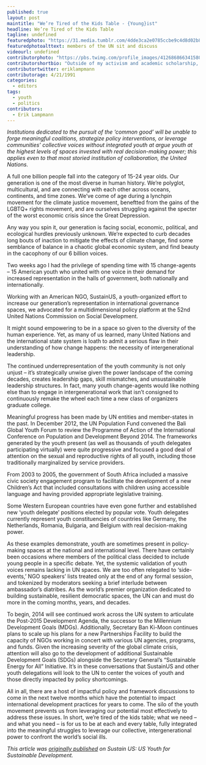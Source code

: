 ```yaml
---
published: true
layout: post
maintitle: "We’re Tired of the Kids Table - {Young}ist"
headline: We’re Tired of the Kids Table
tagline: undefined
featuredphoto: "https://31.media.tumblr.com/4dde3ca2e0785ccbe9c4d8d02b817ecd/tumblr_inline_n1x9vu1Gs31rkj9dw.jpg"
featuredphotoalttext: members of the UN sit and discuss
videourl: undefined
contributorphoto: "https://pbs.twimg.com/profile_images/412686866341580800/_QTo5onz.png"
contributorshortbio: "Outside of my activism and academic scholarship, Erik enjoys loose-leaf tea, the “West Wing,” and vegetarian cooking."
contributortwitter: eriklampmann
contributorage: 4/21/1991
categories: 
  - editors
tags: 
  - youth
  - politics
contributors: 
  - Erik Lampmann
---
```


_Institutions dedicated to the pursuit of the ‘common good’ will be unable to forge meaningful coalitions, strategize policy interventions, or leverage communities’ collective voices without integrated youth at argue youth at the highest levels of spaces invested with real decision-making power; this applies even to that most storied institution of collaboration, the United Nations._

A full one billion people fall into the category of 15-24 year olds. Our generation is one of the most diverse in human history. We’re polyglot, multicultural, and are connecting with each other across oceans, continents, and time zones. We’ve come of age during a lynchpin movement for the climate justice movement, beneftted from the gains of the LGBTQ+ rights movement, and are ourselves struggling against the specter of the worst economic crisis since the Great Depression. 

Any way you spin it, our generation is facing social, economic, political, and ecological hurdles previously unknown. We’re expected to curb decades long bouts of inaction to mitigate the effects of climate change, find some semblance of balance in a chaotic global economic system, and find beauty in the cacophony of our 6 billion voices.

Two weeks ago I had the privilege of spending time with 15 change-agents – 15 American youth who united with one voice in their demand for increased representation in the halls of government, both nationally and internationally.

Working with an American NGO, SustainUS, a youth-organized effort to increase our generation’s representation in international governance spaces, we advocated for a multidimensional policy platform at the 52nd United Nations Commission on Social Development.

It might sound empowering to be in a space so given to the diversity of the human experience. Yet, as many of us learned, many United Nations and the international state system is loath to admit a serious flaw in their understanding of how change happens: the necessity of intergenerational leadership.

The continued underrepresentation of the youth community is not only unjust – it’s strategically unwise given the power landscape of the coming decades, creates leadership gaps, skill mismatches, and unsustainable leadership structures. In fact, many youth change-agents would like nothing else than to engage in intergenerational work that isn’t consigned to continuously remake the wheel each time a new class of organizers graduate college.

Meaningful progress has been made by UN entities and member-states in the past. In December 2012, the UN Population Fund convened the Bali Global Youth Forum to review the Programme of Action of the International Conference on Population and Development Beyond 2014. The frameworks generated by the youth present (as well as thousands of youth delegates participating virtually) were quite progressive and focused a good deal of attention on the sexual and reproductive rights of all youth, including those traditionally marginalized by service providers.

From 2003 to 2005, the government of South Africa included a massive civic society engagement program to facilitate the development of a new Children’s Act that included consultations with children using accessible language and having provided appropriate legislative training.

Some Western European countries have even gone further and established new ‘youth delegate’ positions elected by popular vote. Youth delegates currently represent youth constituencies of countries like Germany, the Netherlands, Romania, Bulgaria, and Belgium with real decision-making power.

As these examples demonstrate, youth are sometimes present in policy-making spaces at the national and international level. There have certainly been occasions where members of the political class decided to include young people in a specific debate. Yet, the systemic validation of youth voices remains lacking in UN spaces. We are too often relegated to ‘side-events,’ NGO speakers’ lists treated only at the end of any formal session, and tokenized by moderators seeking a brief interlude between ambassador’s diatribes. As the world’s premier organization dedicated to building sustainable, resilient democratic spaces, the UN can and must do more in the coming months, years, and decades.

To begin, 2014 will see continued work across the UN system to articulate the Post-2015 Development Agenda, the successor to the Millennium Development Goals (MDGs). Additionally, Secretary Ban Ki-Moon continues plans to scale up his plans for a new Partnerships Facility to build the capacity of NGOs working in concert with various UN agencies, programs, and funds. Given the increasing severity of the global climate crisis, attention will also go to the development of additional Sustainable Development Goals (SDGs) alongside the Secretary General’s “Sustainable Energy for All” Initiative. It’s in these conversations that SustainUS and other youth delegations will look to the UN to center the voices of youth and those directly impacted by policy shortcomings.

All in all, there are a host of impactful policy and framework discussions to come in the next twelve months which have the potential to impact international development practices for years to come. The silo of the youth movement prevents us from leveraging our potential most effectively to address these issues. In short, we’re tired of the kids table; what we need – and what you need – is for us to be at each and every table, fully integrated into the meaningful struggles to leverage our collective, intergenerational power to confront the world’s social ills.

_This article was [originally published](http://www.sustainus.org/agents-of-change-blog/826-we-re-tired-of-the-kids-table "originally" ) on Sustain US: US Youth for Sustainable Development._